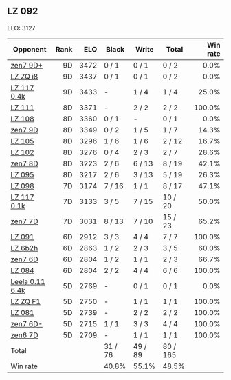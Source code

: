 ## LZ 092 ##

ELO: 3127

Opponent | Rank | ELO | Black | Write | Total | Win rate
---------|-----:|----:|-------|-------|-------|-------:
[zen7 9D+](zen7%209D+.md) | 9D | 3472 | 0 / 1 | 0 / 1 | 0 / 2 | 0.0%
[LZ ZQ i8](LZ%20ZQ%20i8.md) | 9D | 3437 | 0 / 1 | 0 / 1 | 0 / 2 | 0.0%
[LZ 117 0.4k](LZ%20117%200.4k.md) | 9D | 3433 | - | 1 / 4 | 1 / 4 | 25.0%
[LZ 111](LZ%20111.md) | 8D | 3371 | - | 2 / 2 | 2 / 2 | 100.0%
[LZ 108](LZ%20108.md) | 8D | 3360 | 0 / 1 | - | 0 / 1 | 0.0%
[zen7 9D](zen7%209D.md) | 8D | 3349 | 0 / 2 | 1 / 5 | 1 / 7 | 14.3%
[LZ 105](LZ%20105.md) | 8D | 3296 | 1 / 6 | 1 / 6 | 2 / 12 | 16.7%
[LZ 102](LZ%20102.md) | 8D | 3276 | 0 / 4 | 2 / 3 | 2 / 7 | 28.6%
[zen7 8D](zen7%208D.md) | 8D | 3223 | 2 / 6 | 6 / 13 | 8 / 19 | 42.1%
[LZ 095](LZ%20095.md) | 8D | 3217 | 2 / 6 | 3 / 13 | 5 / 19 | 26.3%
[LZ 098](LZ%20098.md) | 7D | 3174 | 7 / 16 | 1 / 1 | 8 / 17 | 47.1%
[LZ 117 0.1k](LZ%20117%200.1k.md) | 7D | 3133 | 3 / 5 | 7 / 15 | 10 / 20 | 50.0%
[zen7 7D](zen7%207D.md) | 7D | 3031 | 8 / 13 | 7 / 10 | 15 / 23 | 65.2%
[LZ 091](LZ%20091.md) | 6D | 2912 | 3 / 3 | 4 / 4 | 7 / 7 | 100.0%
[LZ 6b2h](LZ%206b2h.md) | 6D | 2863 | 1 / 2 | 2 / 3 | 3 / 5 | 60.0%
[zen7 6D](zen7%206D.md) | 6D | 2804 | 1 / 2 | 1 / 1 | 2 / 3 | 66.7%
[LZ 084](LZ%20084.md) | 6D | 2804 | 2 / 2 | 4 / 4 | 6 / 6 | 100.0%
[Leela 0.11 6.4k](Leela%200.11%206.4k.md) | 5D | 2769 | - | 0 / 1 | 0 / 1 | 0.0%
[LZ ZQ F1](LZ%20ZQ%20F1.md) | 5D | 2750 | - | 1 / 1 | 1 / 1 | 100.0%
[LZ 081](LZ%20081.md) | 5D | 2739 | - | 2 / 2 | 2 / 2 | 100.0%
[zen7 6D-](zen7%206D-.md) | 5D | 2715 | 1 / 1 | 3 / 3 | 4 / 4 | 100.0%
[zen6 7D](zen6%207D.md) | 5D | 2709 | - | 1 / 1 | 1 / 1 | 100.0%
Total | | | 31 / 76 | 49 / 89 | 80 / 165 | 
Win rate| | | 40.8% | 55.1% | 48.5% | 
